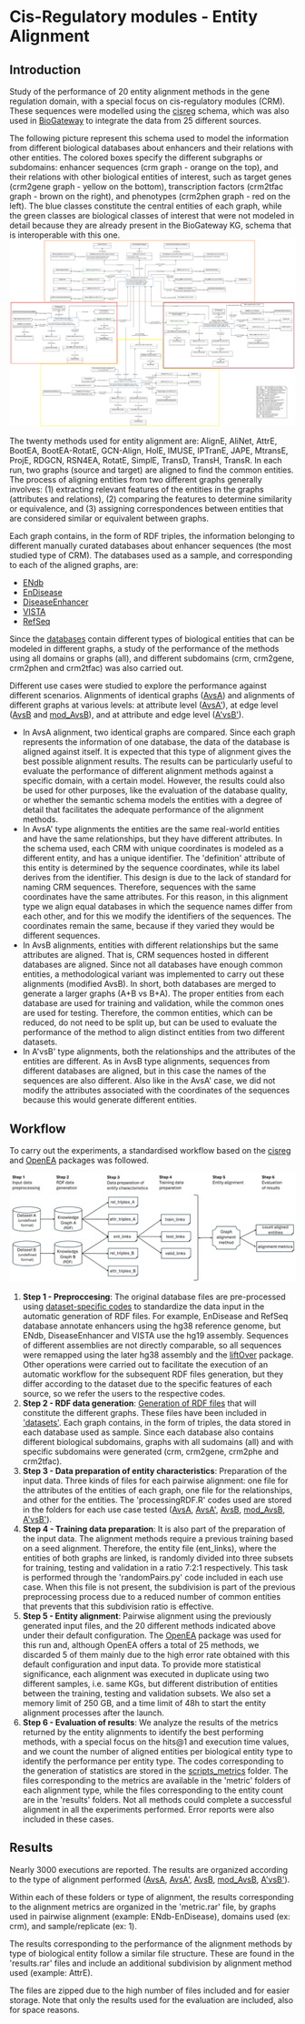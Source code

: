 # Cis-Regulatory modules - Entity Alignment

## Introduction
Study of the performance of 20 entity alignment methods in the gene regulation domain, with a special focus on cis-regulatory modules (CRM). These sequences were modelled using the [cisreg](https://github.com/juan-mulero/cisreg.git) schema, which was also used in [BioGateway](http://ssb4.nt.ntnu.no:23122/sparql) to integrate the data from 25 different sources. 

The following picture represent this schema used to model the information from different biological databases about enhancers and their relations with other entities. The colored boxes specify the different subgraphs or subdomains: enhancer sequences (crm graph - orange on the top), and their relations with other biological entities of interest, such as target genes (crm2gene graph - yellow on the bottom), transcription factors (crm2tfac graph - brown on the right), and phenotypes (crm2phen graph - red on the left). The blue classes constitute the central entities of each graph, while the green classes are biological classes of interest that were not modeled in detail because they are already present in the BioGateway KG, schema that is interoperable with this one.
![Schema](./Figures/schema.png)

The twenty methods used for entity alignment are: AlignE, AliNet, AttrE, BootEA, BootEA-RotatE, GCN-Align, HolE, IMUSE, IPTranE, JAPE, MtransE, ProjE, RDGCN, RSN4EA, RotatE, SimplE, TransD, TransH, TransR. In each run, two graphs (source and target) are aligned to find the common entities. The process of aligning entities from two different graphs generally involves: (1) extracting relevant features of the entities in the graphs (attributes and relations), (2) comparing the features to determine similarity or equivalence, and (3) assigning correspondences between entities that are considered similar or equivalent between graphs.

Each graph contains, in the form of RDF triples, the information belonging to different manually curated databases about enhancer sequences (the most studied type of CRM). The databases used as a sample, and corresponding to each of the aligned graphs, are:
- [ENdb](http://www.licpathway.net/ENdb/index.php)
- [EnDisease](https://health.tsinghua.edu.cn/jianglab/endisease/)
- [DiseaseEnhancer](http://biocc.hrbmu.edu.cn/DiseaseEnhancer/)
- [VISTA](https://enhancer.lbl.gov/)
- [RefSeq](https://ftp.ncbi.nlm.nih.gov/refseq/H_sapiens/)

Since the [databases](./datasets.rar) contain different types of biological entities that can be modeled in different graphs, a study of the performance of the methods using all domains or graphs (all), and different subdomains (crm, crm2gene, crm2phen and crm2tfac) was also carried out.

Different use cases were studied to explore the performance against different scenarios. Alignments of identical graphs ([AvsA](./AvsA/)) and alignments of different graphs at various levels: at attribute level ([AvsA'](./AvsA'/)), at edge level ([AvsB](./AvsB/) and [mod_AvsB](./mod_AvsB/)), and at attribute and edge level ([A'vsB'](./A'vsB'/)).

 - In AvsA alignment, two identical graphs are compared. Since each graph represents the information of one database, the data of the database is aligned against itself. It is expected that this type of alignment gives the best possible alignment results. The results can be particularly useful to evaluate the performance of different alignment methods against a specific domain, with a certain model. However, the results could also be used for other purposes, like the evaluation of the database quality, or whether the semantic schema models the entities with a degree of detail that facilitates the adequate performance of the alignment methods.
 - In AvsA' type alignments the entities are the same real-world entities and have the same relationships, but they have different attributes. In the schema used, each CRM with unique coordinates is modeled as a different entity, and has a unique identifier. The 'definition' attribute of this entity is determined by the sequence coordinates, while its label derives from the identifier. This design is due to the lack of standard for naming CRM sequences. Therefore, sequences with the same coordinates have the same attributes. For this reason, in this alignment type we align equal databases in which the sequence names differ from each other, and for this we modify the identifiers of the sequences. The coordinates remain the same, because if they varied they would be different sequences.
 - In AvsB alignments, entities with different relationships but the same attributes are aligned. That is, CRM sequences hosted in different databases are aligned. Since not all databases have enough common entities, a methodological variant was implemented to carry out these alignments (modified AvsB). In short, both databases are merged to generate a larger graphs (A+B vs B+A). The proper entities from each database are used for training and validation, while the common ones are used for testing. Therefore, the common entities, which can be reduced, do not need to be split up, but can be used to evaluate the performance of the method to align distinct entities from two different datasets. 
 - In A'vsB' type alignments, both the relationships and the attributes of the entities are different. As in AvsB type alignments, sequences from different databases are aligned, but in this case the names of the sequences are also different. Also like in the AvsA' case, we did not modify the attributes associated with the coordinates of the sequences because this would generate different entities. 



## Workflow
To carry out the experiments, a standardised workflow based on the [cisreg](https://github.com/juan-mulero/cisreg.git) and [OpenEA](https://github.com/nju-websoft/OpenEA.git) packages was followed.

![Workflow](./Figures/Pipeline.png)

1. **Step 1 - Preproccesing**: The original database files are pre-processed using [dataset-specific codes](https://github.com/juan-mulero/cisreg/tree/main/Rcodes) to standardize the data input in the automatic generation of RDF files. For example, EnDisease and RefSeq database annotate enhancers using the hg38 reference genome, but ENdb, DiseaseEnhancer and VISTA use the hg19 assembly. Sequences of different assemblies are not directly comparable, so all sequences were remapped using the later hg38 assembly and the [liftOver](https://bioconductor.org/packages/liftOver/) package. Other operations were carried out to facilitate the execution of an automatic workflow for the subsequent RDF files generation, but they differ according to the dataset due to the specific features of each source, so we refer the users to the respective codes.
2. **Step 2 - RDF data generation**: [Generation of RDF files](https://github.com/juan-mulero/cisreg/tree/main/cisreg) that will constitute the different graphs. These files have been included in ['datasets'](./datasets.rar). Each graph contains, in the form of triples, the data stored in each database used as sample. Since each database also contains different biological subdomains, graphs with all sudomains (all) and with specific subdomains were generated (crm, crm2gene, crm2phe and crm2tfac).
3. **Step 3 - Data preparation of entity characteristics**: Preparation of the input data. Three kinds of files for each pairwise alignment: one file for the attributes of the entities of each graph, one file for the relationships, and other for the entities. The 'processingRDF.R' codes used are stored in the folders for each use case tested ([AvsA](./AvsA/), [AvsA'](./AvsA'/), [AvsB](./AvsB/), [mod_AvsB](./mod_AvsB/), [A'vsB'](./A'vsB'/)).
4. **Step 4 - Training data preparation**: It is also part of the preparation of the input data. The alignment methods require a previous training based on a seed alignment. Therefore, the entity file (ent_links), where the entities of both graphs are linked, is randomly divided into three subsets for training, testing and validation in a ratio 7:2:1 respectively. This task is performed through the 'randomPairs.py' code included in each use case. When this file is not present, the subdivision is part of the previous preprocessing process due to a reduced number of common entities that prevents that this subdivision ratio is effective.
5. **Step 5 - Entity alignment**: Pairwise alignment using the previously generated input files, and the 20 different methods indicated above under their default configuration. The [OpenEA](https://github.com/nju-websoft/OpenEA.git) package was used for this run and, although OpenEA offers a total of 25 methods, we discarded 5 of them mainly due to the high error rate obtained with this default configuration and input data. To provide more statistical significance, each alignment was executed in duplicate using two different samples, i.e. same KGs, but different distribution of entities between the training, testing and validation subsets. We also set a memory limit of 250 GB, and a time limit of 48h to start the entity alignment processes after the launch.
6. **Step 6 - Evaluation of results**: We analyze the results of the metrics returned by the entity alignments to identify the best performing methods, with a special focus on the hits@1 and execution time values, and we count the number of aligned entities per biological entity type to identify the performance per entity type. The codes corresponding to the generation of statistics are stored in the [scripts_metrics](./scripts_metrics/) folder. The files corresponding to the metrics are available in the 'metric' folders of each alignment type, while the files corresponding to the entity count are in the 'results' folders. Not all methods could complete a successful alignment in all the experiments performed. Error reports were also included in these cases.


## Results
Nearly 3000 executions are reported. The results are organized according to the type of alignment performed ([AvsA](./AvsA/), [AvsA'](./AvsA'/), [AvsB](./AvsB/), [mod_AvsB](./mod_AvsB/), [A'vsB'](./A'vsB'/)). 

Within each of these folders or type of alignment, the results corresponding to the alignment metrics are organized in the 'metric.rar' file, by graphs used in pairwise alignment (example: ENdb-EnDisease), domains used (ex: crm), and sample/replicate (ex: 1). 

The results corresponding to the performance of the alignment methods by type of biological entity follow a similar file structure. These are found in the 'results.rar' files and include an additional subdivision by alignment method used (example: AttrE). 

The files are zipped due to the high number of files included and for easier storage. Note that only the results used for the evaluation are included, also for space reasons.



